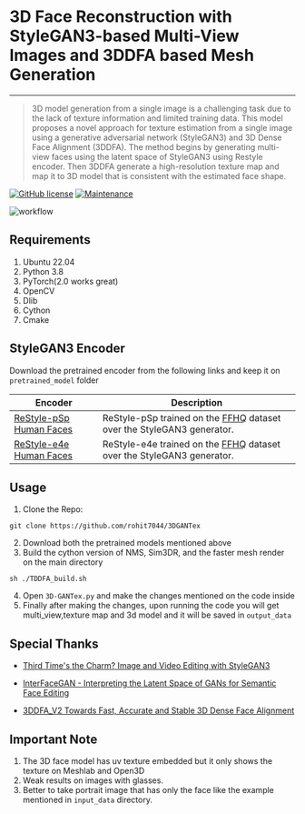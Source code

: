 # 3D Face Reconstruction with StyleGAN3-based Multi-View Images and 3DDFA based Mesh Generation

---
> 3D model generation from a single image is a challenging task due to the lack of
texture information and limited training data. This model proposes a novel approach
for texture estimation from a single image using a generative adversarial network
(StyleGAN3) and 3D Dense Face Alignment (3DDFA). 
The method begins by generating multi-view faces using the latent space of StyleGAN3 using Restyle encoder. 
Then 3DDFA generate a high-resolution texture map and map it to 3D model that is consistent with the estimated
face shape.

[![GitHub license](https://img.shields.io/github/license/rohit7044/3DGANTex)](https://github.com/rohit7044/3DGANTex/blob/main/LICENSE)
[![Maintenance](https://img.shields.io/badge/Maintained%3F-yes-green.svg)](https://github.com/rohit7044/3DGANTex/graphs/commit-activity)


![workflow](https://lucid.app/publicSegments/view/8ff49995-cb25-47ae-9dca-5aa88caee4a9/image.jpeg)

## Requirements
1. Ubuntu 22.04
2. Python 3.8
3. PyTorch(2.0 works great)
4. OpenCV
5. Dlib
6. Cython
7. Cmake

## StyleGAN3 Encoder
Download the pretrained encoder from the following links and keep it on `pretrained_model` folder

| Encoder                     | Description                                                               |
|-----------------------------|---------------------------------------------------------------------------|
| [ReStyle-pSp Human Faces](https://drive.google.com/file/d/12WZi2a9ORVg-j6d9x4eF-CKpLaURC2W-/view?usp=sharing) | ReStyle-pSp trained on the [FFHQ](https://github.com/NVlabs/ffhq-dataset) dataset over the StyleGAN3 generator. |
| [ReStyle-e4e Human Faces](https://drive.google.com/file/d/1z_cB187QOc6aqVBdLvYvBjoc93-_EuRm/view) | ReStyle-e4e trained on the [FFHQ](https://github.com/NVlabs/ffhq-dataset) dataset over the StyleGAN3 generator. |

## Usage
1. Clone the Repo:

~~~ 
git clone https://github.com/rohit7044/3DGANTex 
~~~
2. Download both the pretrained models mentioned above
3. Build the cython version of NMS, Sim3DR, and the faster mesh render on the main directory 
~~~
sh ./TDDFA_build.sh
~~~
4. Open `3D-GANTex.py` and make the changes mentioned on the code inside
5. Finally after making the changes, upon running the code you will get multi_view,texture map and 3d model and it will be saved in `output_data`

## Special Thanks
* [Third Time's the Charm? Image and Video Editing with StyleGAN3](https://github.com/yuval-alaluf/stylegan3-editing)

* [InterFaceGAN - Interpreting the Latent Space of GANs for Semantic Face Editing](https://github.com/genforce/interfacegan)

* [3DDFA_V2 Towards Fast, Accurate and Stable 3D Dense Face Alignment](https://github.com/cleardusk/3DDFA_V2)

## Important Note
1. The 3D face model has uv texture embedded but it only shows the texture on Meshlab and Open3D
2. Weak results on images with glasses.
3. Better to take portrait image that has only the face like the example mentioned in `input_data` directory.
